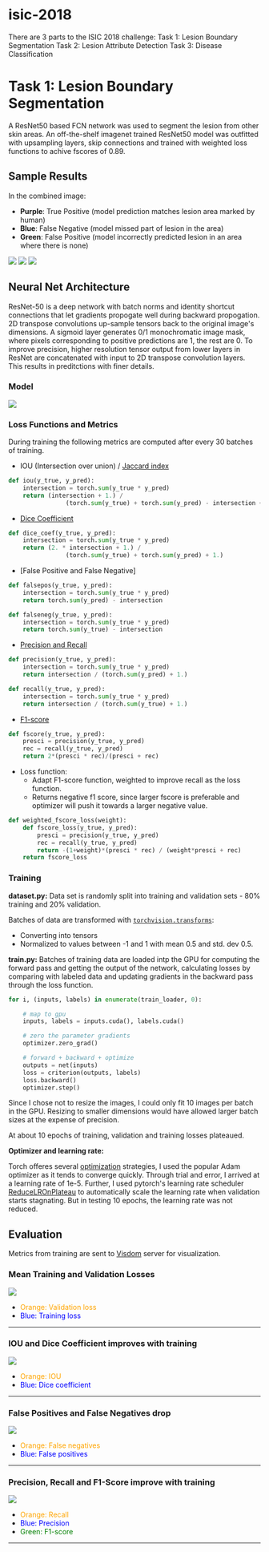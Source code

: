 # isic-2018
There are 3 parts to the ISIC 2018 challenge:
Task 1: Lesion Boundary Segmentation
Task 2: Lesion Attribute Detection
Task 3: Disease Classification

# Task 1: Lesion Boundary Segmentation

A ResNet50 based FCN network was used to segment the lesion from other skin areas. An off-the-shelf imagenet trained ResNet50 model was outfitted with upsampling layers, skip connections and trained with weighted loss functions to achive fscores of 0.89.

## Sample Results

In the combined image:
- **Purple**: True Positive (model prediction matches lesion area marked by human)
- **Blue**: False Negative (model missed part of lesion in the area)
- **Green**: False Positive (model incorrectly predicted lesion in an area where there is none)

![](./img/out-good1.png)
![](./img/out-good2.png)
![](./img/out-good3.png)

## Neural Net Architecture
ResNet-50 is a deep network with batch norms and identity shortcut connections that let gradients propogate well during backward propogation. 2D transpose convolutions up-sample tensors back to the original image's dimensions. A sigmoid layer generates 0/1 monochromatic image mask, where pixels corresponding to positive predictions are 1, the rest are 0. To improve precision, higher resolution tensor output from lower layers in ResNet are concatenated with input to 2D transpose convolution layers. This results in preditctions with finer details.

### Model

![](./img/resnet-fcn-model.png)


### Loss Functions and Metrics
During training the following metrics are computed after every 30 batches of training.

- IOU (Intersection over union) / [Jaccard index](https://en.wikipedia.org/wiki/Jaccard_index)
```python
def iou(y_true, y_pred):
    intersection = torch.sum(y_true * y_pred)
    return (intersection + 1.) / 
                (torch.sum(y_true) + torch.sum(y_pred) - intersection + 1.)
```

- [Dice Coefficient](https://en.wikipedia.org/wiki/S%C3%B8rensen%E2%80%93Dice_coefficient)
```python
def dice_coef(y_true, y_pred):
    intersection = torch.sum(y_true * y_pred)
    return (2. * intersection + 1.) / 
                (torch.sum(y_true) + torch.sum(y_pred) + 1.)
```

- [False Positive and False Negative]
```python
def falsepos(y_true, y_pred):
    intersection = torch.sum(y_true * y_pred)
    return torch.sum(y_pred) - intersection

def falseneg(y_true, y_pred):
    intersection = torch.sum(y_true * y_pred)
    return torch.sum(y_true) - intersection
```

- [Precision and Recall](https://en.wikipedia.org/wiki/Precision_and_recall)
```python
def precision(y_true, y_pred):
    intersection = torch.sum(y_true * y_pred)
    return intersection / (torch.sum(y_pred) + 1.)

def recall(y_true, y_pred):
    intersection = torch.sum(y_true * y_pred)
    return intersection / (torch.sum(y_true) + 1.)
```

- [F1-score](https://en.wikipedia.org/wiki/F1_score)
```python
def fscore(y_true, y_pred):
    presci = precision(y_true, y_pred)
    rec = recall(y_true, y_pred)
    return 2*(presci * rec)/(presci + rec)
```

- Loss function: 
  - Adapt F1-score function, weighted to improve recall as the loss function.
  - Returns negative f1 score, since larger fscore is preferable and optimizer will push it towards a larger negative value.
```python
def weighted_fscore_loss(weight):
    def fscore_loss(y_true, y_pred):
        presci = precision(y_true, y_pred)
        rec = recall(y_true, y_pred)
        return -(1+weight)*(presci * rec) / (weight*presci + rec)
    return fscore_loss
```

### Training

**dataset.py:**
Data set is randomly split into training and validation sets - 80% training and 20% validation.

Batches of data are transformed with [``` torchvision.transforms ```](https://pytorch.org/docs/stable/torchvision/transforms.html):
- Converting into tensors
- Normalized to values between -1 and 1 with mean 0.5 and std. dev 0.5.

**train.py:**
Batches of training data are loaded intp the GPU for computing the forward pass and getting the output of the network, calculating losses by comparing with labeled data and updating gradients in the backward pass through the loss function.

``` python
for i, (inputs, labels) in enumerate(train_loader, 0):

    # map to gpu
    inputs, labels = inputs.cuda(), labels.cuda()

    # zero the parameter gradients
    optimizer.zero_grad()

    # forward + backward + optimize
    outputs = net(inputs)
    loss = criterion(outputs, labels)
    loss.backward()
    optimizer.step()
```

Since I chose not to resize the images, I could only fit 10 images per batch in the GPU.
Resizing to smaller dimensions would have allowed larger batch sizes at the expense of precision.

At about 10 epochs of training, validation and training losses plateaued.

**Optimizer and learning rate:**

Torch offeres several [optimization](https://pytorch.org/docs/stable/optim.html) strategies, I used the popular Adam optimizer as it tends to converge quickly.
Through trial and error, I arrived at a learning rate of 1e-5. Further, I used pytorch's learning rate scheduler [ReduceLROnPlateau](https://pytorch.org/docs/stable/optim.html#torch.optim.lr_scheduler.ReduceLROnPlateau) to automatically scale the learning rate when validation starts stagnating. But in testing 10 epochs, the learning rate was not reduced.

## Evaluation
Metrics from training are sent to [Visdom](https://github.com/facebookresearch/visdom) server for visualization.

### Mean Training and Validation Losses
![](./img/losses.png)
- <span style="color:orange">Orange: Validation loss</span> 
- <span style="color:blue">Blue: Training loss</span> 

---

### IOU and Dice Coefficient improves with training
![](./img/iou,dice.png)
- <span style="color:orange">Orange: IOU</span>
- <span style="color:blue">Blue: Dice coefficient</span>

---

### False Positives and False Negatives drop
![](./img/fpfn.png)
- <span style="color:orange">Orange: False negatives</span>
- <span style="color:blue">Blue: False positives</span>

---

### Precision, Recall and F1-Score improve with training
![](./img/fscore.png)
- <span style="color:orange">Orange: Recall</span>
- <span style="color:blue">Blue: Precision</span>
- <span style="color:green">Green: F1-score</span>

---
